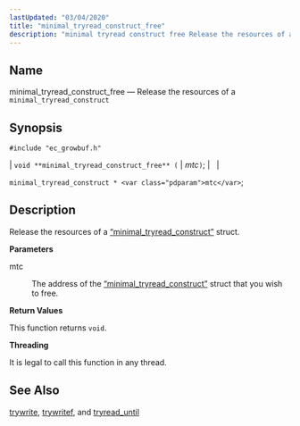 ```yaml
---
lastUpdated: "03/04/2020"
title: "minimal_tryread_construct_free"
description: "minimal tryread construct free Release the resources of a minimal tryread construct void minimal tryread construct free mtc minimal tryread construct mtc Release the resources of a Section 68 61 minimal tryread construct struct mtc The address of the Section 68 61 minimal tryread construct struct that you wish to..."
---
```


<a name="apis.minimal_tryread_construct_free"></a> 
## Name

minimal_tryread_construct_free — Release the resources of a `minimal_tryread_construct`

## Synopsis

`#include "ec_growbuf.h"`

| `void **minimal_tryread_construct_free** (` | <var class="pdparam">mtc</var>`)`; |   |

`minimal_tryread_construct * <var class="pdparam">mtc</var>`;<a name="idp48071296"></a> 
## Description

Release the resources of a [“minimal_tryread_construct”](/momentum/3/3-api/structs-minimal-tryread-construct) struct.

**<a name="idp48073088"></a> Parameters**

<dl class="variablelist">

<dt>mtc</dt>

<dd>

The address of the [“minimal_tryread_construct”](/momentum/3/3-api/structs-minimal-tryread-construct) struct that you wish to free.

</dd>

</dl>

**<a name="idp48076416"></a> Return Values**

This function returns `void`.

**<a name="idp48077776"></a> Threading**

It is legal to call this function in any thread.

<a name="idp48078880"></a> 
## See Also

[trywrite](/momentum/3/3-api/apis-trywrite), [trywritef](/momentum/3/3-api/apis-trywritef), and [tryread_until](/momentum/3/3-api/apis-tryread-until)